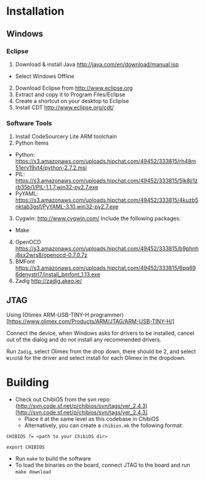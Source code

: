 # Installation

## Windows

### Eclipse

1. Download & install Java http://java.com/en/download/manual.jsp
  * Select Windows Offline
2. Download Eclipse from http://www.eclipse.org
3. Extract and copy it to Program Files/Eclipse
4. Create a shortcut on your desktop to Ecliplse
5. Install CDT http://www.eclipse.org/cdt/

### Software Tools

1. Install CodeSourcery Lite ARM toolchain
2. Python Items
  * Python: https://s3.amazonaws.com/uploads.hipchat.com/49452/333815/rh48m51erv19vt4/python-2.7.2.msi
  * PIL: https://s3.amazonaws.com/uploads.hipchat.com/49452/333815/5lk8jj1zrb35bi1/PIL-1.1.7.win32-py2.7.exe
  * PyYAML: https://s3.amazonaws.com/uploads.hipchat.com/49452/333815/4kuzb5nktab3gsf/PyYAML-3.10.win32-py2.7.exe
3. Cygwin: http://www.cygwin.com/ Include the following packages:
  * Make
4. OpenOCD https://s3.amazonaws.com/uploads.hipchat.com/49452/333815/b9phnhj8sx2wrs8/openocd-0.7.0.7z
5. BMFont https://s3.amazonaws.com/uploads.hipchat.com/49452/333815/6pq696denystrl7/install_bmfont_1.13.exe
6. Zadig http://zadig.akeo.ie/

## JTAG

Using (Olimex ARM-USB-TINY-H programmer)[https://www.olimex.com/Products/ARM/JTAG/ARM-USB-TINY-H/]

Connect the device, when Windows asks for drivers to be installed,
cancel out of the dialog and do not install any recommended drivers.

Run `Zadig`, select Olimex from the drop down, there should be 2, and
select `WinUSB` for the driver and select install for each Olimex in the
dropdown.

# Building

* Check out ChibiOS from the svn repo: (http://svn.code.sf.net/p/chibios/svn/tags/ver_2.4.3)[http://svn.code.sf.net/p/chibios/svn/tags/ver_2.4.3]
  * Place it at the same level as this codebase in ChibiOS
  * Alternatively, you can create a `chibios.mk` the following format:
```
CHIBIOS ?= <path to your ChibiOS dir>

export CHIBIOS
```
  * Run `make` to build the software
  * To load the binaries on the board, connect JTAG to the board and run
    `make download`


